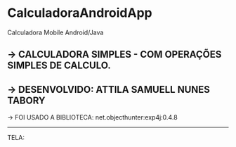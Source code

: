 # CalculadoraAndroidApp
Calculadora Mobile Android/Java

-> CALCULADORA SIMPLES - COM OPERAÇÕES SIMPLES DE CALCULO.
-----------------------------------------------------------------------------------------------------------------------------------------------------------------------------------------------
-> DESENVOLVIDO: ATTILA SAMUELL NUNES TABORY
-----------------------------------------------------------------------------------------------------------------------------------------------------------------------------------------------
-> FOI USADO A BIBLIOTECA: net.objecthunter:exp4j:0.4.8

-----------------------------------------------------------------------------------------------------------------------------------------------------------------------------------------------

TELA: 




